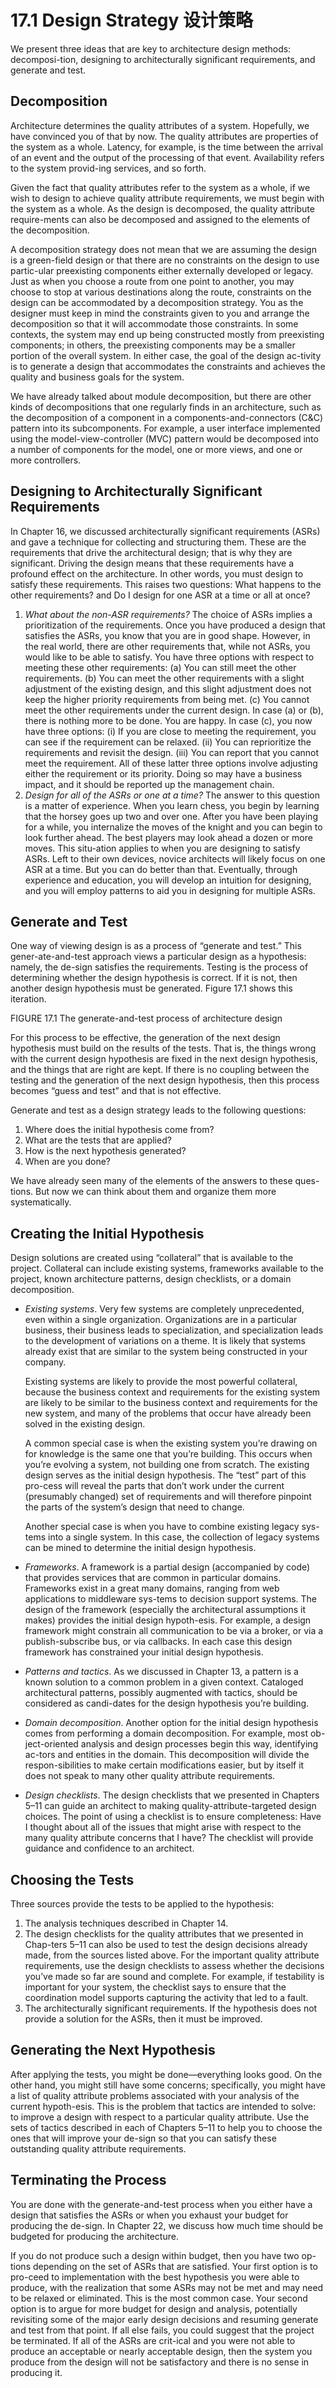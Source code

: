 17.1 Design Strategy 设计策略
===

We present three ideas that are key to architecture design methods: decomposi-tion, designing to architecturally significant requirements, and generate and test.

## Decomposition

Architecture determines the quality attributes of a system. Hopefully, we have convinced you of that by now. The quality attributes are properties of the system as a whole. Latency, for example, is the time between the arrival of an event and the output of the processing of that event. Availability refers to the system provid-ing services, and so forth.

Given the fact that quality attributes refer to the system as a whole, if we wish to design to achieve quality attribute requirements, we must begin with the system as a whole. As the design is decomposed, the quality attribute require-ments can also be decomposed and assigned to the elements of the decomposition.

A decomposition strategy does not mean that we are assuming the design is a green-field design or that there are no constraints on the design to use partic-ular preexisting components either externally developed or legacy. Just as when you choose a route from one point to another, you may choose to stop at various destinations along the route, constraints on the design can be accommodated by a decomposition strategy. You as the designer must keep in mind the constraints given to you and arrange the decomposition so that it will accommodate those constraints. In some contexts, the system may end up being constructed mostly from preexisting components; in others, the preexisting components may be a smaller portion of the overall system. In either case, the goal of the design ac-tivity is to generate a design that accommodates the constraints and achieves the quality and business goals for the system.

We have already talked about module decomposition, but there are other kinds of decompositions that one regularly finds in an architecture, such as the decomposition of a component in a components-and-connectors (C&C) pattern into its subcomponents. For example, a user interface implemented using the model-view-controller (MVC) pattern would be decomposed into a number of components for the model, one or more views, and one or more controllers.

## Designing to Architecturally Significant Requirements

In Chapter 16, we discussed architecturally significant requirements (ASRs) and gave a technique for collecting and structuring them. These are the requirements that drive the architectural design; that is why they are significant. Driving the design means that these requirements have a profound effect on the architecture. In other words, you must design to satisfy these requirements. This raises two questions: What happens to the other requirements? and Do I design for one ASR at a time or all at once?

1. _What about the non-ASR requirements?_ The choice of ASRs implies a prioritization of the requirements. Once you have produced a design that satisfies the ASRs, you know that you are in good shape. However, in the real world, there are other requirements that, while not ASRs, you would like to be able to satisfy. You have three options with respect to meeting these other requirements: (a) You can still meet the other requirements. (b) You can meet the other requirements with a slight adjustment of the existing design, and this slight adjustment does not keep the higher priority requirements from being met. (c) You cannot meet the other requirements under the current design. In case (a) or (b), there is nothing more to be done. You are happy. In case (c), you now have three options: (i) If you are close to meeting the requirement, you can see if the requirement can be relaxed. (ii) You can reprioritize the requirements and revisit the design. (iii) You can report that you cannot meet the requirement. All of these latter three options involve adjusting either the requirement or its priority. Doing so may have a business impact, and it should be reported up the management chain.
2. _Design for all of the ASRs or one at a time?_ The answer to this question is a matter of experience. When you learn chess, you begin by learning that the horsey goes up two and over one. After you have been playing for a while, you internalize the moves of the knight and you can begin to look further ahead. The best players may look ahead a dozen or more moves. This situ-ation applies to when you are designing to satisfy ASRs. Left to their own devices, novice architects will likely focus on one ASR at a time. But you can do better than that. Eventually, through experience and education, you will develop an intuition for designing, and you will employ patterns to aid you in designing for multiple ASRs.

## Generate and Test

One way of viewing design is as a process of “generate and test.” This gener-ate-and-test approach views a particular design as a hypothesis: namely, the de-sign satisfies the requirements. Testing is the process of determining whether the design hypothesis is correct. If it is not, then another design hypothesis must be generated. Figure 17.1 shows this iteration.

[](fig.17.1)
FIGURE 17.1 The generate-and-test process of architecture design

For this process to be effective, the generation of the next design hypothesis must build on the results of the tests. That is, the things wrong with the current design hypothesis are fixed in the next design hypothesis, and the things that are right are kept. If there is no coupling between the testing and the generation of the next design hypothesis, then this process becomes “guess and test” and that is not effective.

Generate and test as a design strategy leads to the following questions:

1. Where does the initial hypothesis come from?
2. What are the tests that are applied?
3. How is the next hypothesis generated?
4. When are you done?

We have already seen many of the elements of the answers to these ques-tions. But now we can think about them and organize them more systematically.

## Creating the Initial Hypothesis

Design solutions are created using “collateral” that is available to the project. Collateral can include existing systems, frameworks available to the project, known architecture patterns, design checklists, or a domain decomposition.
* _Existing systems_. Very few systems are completely unprecedented, even within a single organization. Organizations are in a particular business, their business leads to specialization, and specialization leads to the development of variations on a theme. It is likely that systems already exist that are similar to the system being constructed in your company.

  Existing systems are likely to provide the most powerful collateral, because the business context and requirements for the existing system are likely to be similar to the business context and requirements for the new system, and many of the problems that occur have already been solved in the existing design.

  A common special case is when the existing system you’re drawing on for knowledge is the same one that you’re building. This occurs when you’re evolving a system, not building one from scratch. The existing design serves as the initial design hypothesis. The “test” part of this pro-cess will reveal the parts that don’t work under the current (presumably changed) set of requirements and will therefore pinpoint the parts of the system’s design that need to change.

  Another special case is when you have to combine existing legacy sys-tems into a single system. In this case, the collection of legacy systems can be mined to determine the initial design hypothesis.

* _Frameworks_. A framework is a partial design (accompanied by code) that provides services that are common in particular domains. Frameworks exist in a great many domains, ranging from web applications to middleware sys-tems to decision support systems. The design of the framework (especially the architectural assumptions it makes) provides the initial design hypoth-esis. For example, a design framework might constrain all communication to be via a broker, or via a publish-subscribe bus, or via callbacks. In each case this design framework has constrained your initial design hypothesis.

* _Patterns and tactics_. As we discussed in Chapter 13, a pattern is a known solution to a common problem in a given context. Cataloged architectural patterns, possibly augmented with tactics, should be considered as candi-dates for the design hypothesis you’re building.

* _Domain decomposition_. Another option for the initial design hypothesis comes from performing a domain decomposition. For example, most ob-ject-oriented analysis and design processes begin this way, identifying ac-tors and entities in the domain. This decomposition will divide the respon-sibilities to make certain modifications easier, but by itself it does not speak to many other quality attribute requirements.

* _Design checklists_. The design checklists that we presented in Chapters 5–11 can guide an architect to making quality-attribute-targeted design choices. The point of using a checklist is to ensure completeness: Have I thought about all of the issues that might arise with respect to the many quality attribute concerns that I have? The checklist will provide guidance and confidence to an architect.

## Choosing the Tests

Three sources provide the tests to be applied to the hypothesis:
1. The analysis techniques described in Chapter 14.
2. The design checklists for the quality attributes that we presented in Chap-ters 5–11 can also be used to test the design decisions already made, from the sources listed above. For the important quality attribute requirements, use the design checklists to assess whether the decisions you’ve made so far are sound and complete. For example, if testability is important for your system, the checklist says to ensure that the coordination model supports capturing the activity that led to a fault.
3. The architecturally significant requirements. If the hypothesis does not provide a solution for the ASRs, then it must be improved.

## Generating the Next Hypothesis

After applying the tests, you might be done—everything looks good. On the other hand, you might still have some concerns; specifically, you might have a list of quality attribute problems associated with your analysis of the current hypoth-esis. This is the problem that tactics are intended to solve: to improve a design with respect to a particular quality attribute. Use the sets of tactics described in each of Chapters 5–11 to help you to choose the ones that will improve your de-sign so that you can satisfy these outstanding quality attribute requirements.

## Terminating the Process

You are done with the generate-and-test process when you either have a design that satisfies the ASRs or when you exhaust your budget for producing the de-sign. In Chapter 22, we discuss how much time should be budgeted for producing the architecture.

If you do not produce such a design within budget, then you have two op-tions depending on the set of ASRs that are satisfied. Your first option is to pro-ceed to implementation with the best hypothesis you were able to produce, with the realization that some ASRs may not be met and may need to be relaxed or eliminated. This is the most common case. Your second option is to argue for more budget for design and analysis, potentially revisiting some of the major early design decisions and resuming generate and test from that point. If all else fails, you could suggest that the project be terminated. If all of the ASRs are crit-ical and you were not able to produce an acceptable or nearly acceptable design, then the system you produce from the design will not be satisfactory and there is no sense in producing it.
